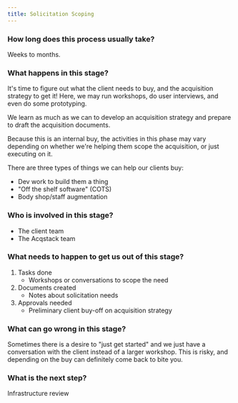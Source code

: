 ```yaml
---
title: Solicitation Scoping
---
```


### How long does this process usually take?
Weeks to months.

### What happens in this stage? 
It's time to figure out what the client needs to buy, and the acquisition strategy to get it! Here, we may run workshops, do user interviews, and even do some prototyping. 

We learn as much as we can to develop an acquisition strategy and prepare to draft the acquisition documents.

Because this is an internal buy, the activities in this phase may vary depending on whether we're helping them scope the acquisition, or just executing on it. 

There are three types of things we can help our clients buy:
- Dev work to build them a thing
- "Off the shelf software" (COTS)
- Body shop/staff augmentation

### Who is involved in this stage? 

- The client team
- The Acqstack team

### What needs to happen to get us out of this stage? 
1. Tasks done
	- Workshops or conversations to scope the need
2. Documents created
	- Notes about solicitation needs
3. Approvals needed
	- Preliminary client buy-off on acquisition strategy

### What can go wrong in this stage? 
Sometimes there is a desire to "just get started" and we just have a conversation with the client instead of a larger workshop. This is risky, and depending on the buy can definitely come back to bite you.

### What is the next step?
Infrastructure review

